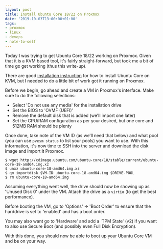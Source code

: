 ```yaml
---
layout: post
title: Install Ubuntu Core 18/22 on Proxmox
date: '2019-10-03T13:00:00+01:00'
tags:
- proxmox
- linux
- devops
- note-to-self
---
```


Today I was trying to get Ubuntu Core 18/22 working on Proxmox. Given that it is a KVM based tool, it's fairly straight-forward, but took me a bit of time go get working (thus this write-up).

There are good [installation instruction](https://ubuntu.com/download/iot/kvm) for how to install Ubuntu Core on KVM, but I needed to do a little bit of work got it running on Proxmox.

Before we begin, go ahead and create a VM in Proxmox's interface. Make sure to do the following selections:

 * Select 'Do not use any media' for the installation drive
 * Set the BIOS to 'OVMF (UEFI)'
 * Remove the default disk that is added (we'll import one later)
 * Set the CPU/RAM configuration as per your desired, but one core and 512MB RAM should be plenty

Once done, take note of the VM ID (as we'll need that below) and what pool (you can use `pvesm status` to list your pools) you want to use. With this information, it's now time to SSH into the server and download the disk image and import it Proxmox.

```
$ wget http://cdimage.ubuntu.com/ubuntu-core/18/stable/current/ubuntu-core-18-amd64.img.xz
$ unxz ubuntu-core-18-amd64.img.xz
$ qm importdisk $VM-ID ubuntu-core-18-amd64.img $DRIVE-POOL
$ rm ubuntu-core-18-amd64.img
```

Assuming everything went well, the drive should now be showing up as 'Unused Disk 0' under the VM. Attach the drive as a `virtio` (to get the best performance).

Before booting the VM, go to 'Options' -> 'Boot Order' to ensure that the harddrive is set to 'enabled' and has a boot order.

You may also want go to 'Hardware' and add a 'TPM State' (v2) if you want to also use Secure Boot (and possibly even Full Disk Encryption).

With this done, you should now be able to boot up your Ubuntu Core VM and be on your way.
